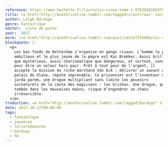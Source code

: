 ```yaml
---
reference: https://www.hachette.fr/livre/six-crows-tome-1-9782016265376
title: <a href="http://anathriveline.tumblr.com/tagged/sixofcrows" target="_blank">Six of Crows</a>
author: Leigh Bardugo
genre: Fantastique
editor:  Livre de poche
year:  2017
more: (<a href="http://anathriveline.tumblr.com/post/145147155089/six-of-crows-leigh-bardugo-fantastique-milan">Milan</a>, 2016)
blockquote: |-
  <p>
    Les bas-fonds de Ketterdam s’organise en gangs rivaux. L’homme le plus
    ambitieux et le plus jeune de la pègre est Kaz Brekker. Aussi brillant
    que mystérieux, aussi charismatique que dangereux, et surtout, connu
    pour être un voleur hors pair. Prêt à tout pour de l’argent, il
    accepte la mission du riche marchand Van Eck : délivrer un savant du
    palais de Glace, réputé imprenable. Ce prisonnier est l’inventeur du
    jurda parem, une drogue multipliant sans limite les pouvoirs
    surnaturels de la caste des magiciens : les Grishas. Une drogue, qui,
    tombée dans les mauvaises mains, risque d’engendrer un chaos
    irréversible.
  </p>
traduction: <a href="http://anathriveline.tumblr.com/tagged/bardugo" target="_blank">Leigh Bardugo</a>
date: 2017-10-11T00:00:00
tags:
  - fantastique
  - jeunesse
  - lelivredepoche
  - bardugo
  - YA
---
```

